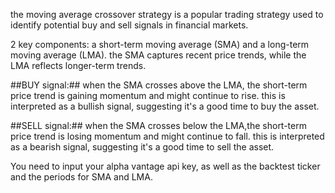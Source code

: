the moving average crossover strategy is a popular trading strategy used to identify potential buy and sell signals in financial markets.

2 key components: a short-term moving average (SMA) and a long-term moving average (LMA). the SMA captures recent price trends, while the LMA reflects longer-term trends.

##BUY signal:## when the SMA crosses above the LMA, the short-term price trend is gaining momentum and might continue to rise. this is interpreted as a bullish signal, suggesting it's a good time to buy the asset.

##SELL signal:## when the SMA crosses below the LMA,the short-term price trend is losing momentum and might continue to fall. this is interpreted as a bearish signal, suggesting it's a good time to sell the asset.

You need to input your alpha vantage api key, as well as the backtest ticker and the periods for SMA and LMA.
